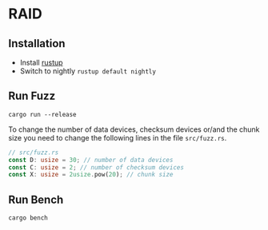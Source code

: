 # RAID

## Installation
* Install [rustup](https://www.rust-lang.org/tools/install)
* Switch to nightly `rustup default nightly`

## Run Fuzz
`cargo run --release`

To change the number of data devices, checksum devices or/and the chunk size 
you need to change the following lines in the file `src/fuzz.rs`.
```rust
// src/fuzz.rs
const D: usize = 30; // number of data devices
const C: usize = 2; // number of checksum devices
const X: usize = 2usize.pow(20); // chunk size
```  

## Run Bench
`cargo bench`